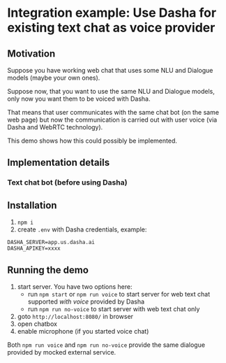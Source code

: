 # Integration example: Use Dasha for existing text chat as voice provider

## Motivation

Suppose you have working web chat that uses some NLU and Dialogue models (maybe your own ones).

Suppose now, that you want to use the same NLU and Dialogue models, only now you want them to be voiced with Dasha.

That means that user communicates with the same chat bot (on the same web page) but now the communication is carried out with user voice (via Dasha and WebRTC technology).

This demo shows how this could possibly be implemented.

## Implementation details

### Text chat bot (before using Dasha)



## Installation

1. `npm i`
2. create `.env` with Dasha credentials, example:
```
DASHA_SERVER=app.us.dasha.ai
DASHA_APIKEY=xxxx
```

## Running the demo

1. start server. You have two options here:
   - run `npm start` or `npm run voice` to start server for web text chat supported *with voice* provided by Dasha
   - run `npm run no-voice` to start server with web text chat only
2. goto `http://localhost:8080/` in browser
3. open chatbox
4. enable microphone (if you started voice chat)

Both `npm run voice` and `npm run no-voice` provide the same dialogue provided by mocked external service.
